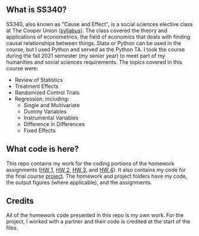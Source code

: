 ## What is SS340?
SS340, also known as "Cause and Effect", is a social sciences elective class at The Cooper Union ([syllabus](SS340_syllabus.pdf)). The class covered the theory and applications of econometrics, the field of economics that deals with finding causal relationships between things. Stata or Python can be used in the course, but I used Python and served as the Python TA. I took the course during the fall 2021 semester (my senior year) to meet part of my humanities and social sciences requirements. The topics covered in this course were:
* Review of Statistics
* Treatment Effects
* Randomized Control Trials
* Regression, including:
  * Single and Multivariate
  * Dummy Variables
  * Instrumental Variables
  * Difference in Differences
  * Fixed Effects

## What code is here?
This repo contains my work for the coding portions of the homework assignments ([HW 1](HW1), [HW 2](HW2), [HW 3](HW3), and [HW 4](HW4)). It also contains my code for the final course [project](Project). The homework and project folders have my code, the output figures (where applicable), and the assignments.

## Credits
All of the homework code presented in this repo is my own work. For the project, I worked with a partner and their code is credited at the start of the files.
